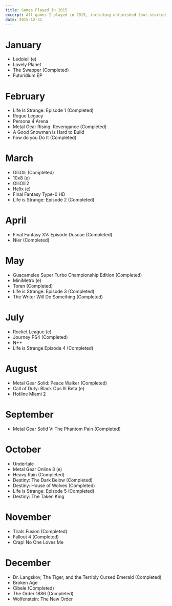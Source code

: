 ```yaml
---
title: Games Played In 2015
excerpt: All games I played in 2015, including unfinished (but started)
date: 2015-12-31
---
```


# January
- Ledoleil (e)
- Lovely Planet
- The Swapper (Completed)
- Futuridium EP

# February
- Life Is Strange: Episode 1 (Completed)
- Rogue Legacy
- Persona 4 Arena
- Metal Gear Rising: Revengance (Completed)
- A Good Snowman is Hard to Build
- how do you Do It (Completed)

# March
- OlliOlli (Completed)
- 10x8 (e)
- OlliOlli2
- Helix (e)
- Final Fantasy Type-0 HD
- Life is Strange: Episode 2 (Completed)

# April
- Final Fantasy XV: Episode Duscae (Completed)
- Nier (Completed)

# May
- Guacamelee Super Turbo Championship Edition (Completed)
- MiniMetro (e)
- Toren (Completed)
- Life is Strange: Episode 3 (Completed)
- The Writer Will Do Something (Completed)

# July
- Rocket League (e)
- Journey PS4 (Completed)
- N++
- Life is Strange Episode 4 (Completed)

# August
- Metal Gear Solid: Peace Walker (Completed)
- Call of Duty: Black Ops III Beta (e)
- Hotline Miami 2

# September
- Metal Gear Solid V: The Phantom Pain (Completed)

# October
- Undertale
- Metal Gear Online 3 (e)
- Heavy Rain (Completed)
- Destiny: The Dark Below (Completed)
- Destiny: House of Wolves (Completed)
- Life is Strange: Episode 5 (Completed)
- Destiny: The Taken King

# November
- Trials Fusion (Completed)
- Fallout 4 (Completed)
- Crap! No One Loves Me

# December
- Dr. Langskov, The Tiger, and the Terribly Cursed Emerald (Completed)
- Broken Age
- Cibele (Completed)
- The Order 1886 (Completed)
- Wolfenstein: The New Order